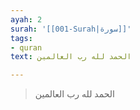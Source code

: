 ```yaml
---
ayah: 2
surah: '[[001-Surah|سورة]]'
tags:
- quran
text: الحمد لله رب العالمين

---
```

> الحمد لله رب العالمين
